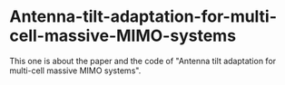 # Antenna-tilt-adaptation-for-multi-cell-massive-MIMO-systems
This one is about the paper and the code of "Antenna tilt adaptation for multi-cell massive MIMO systems".
